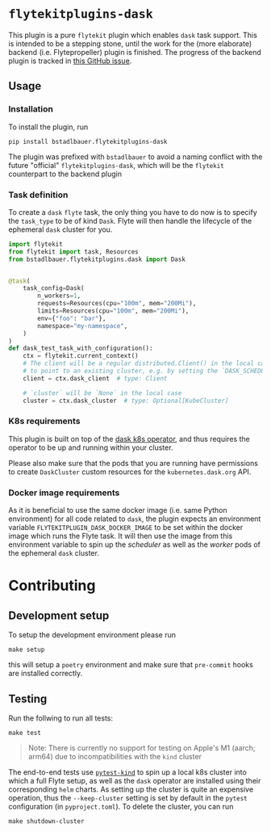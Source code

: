 # `flytekitplugins-dask`
This plugin is a pure `flytekit` plugin which enables `dask` task support. This is intended
to be a stepping stone, until the work for the (more elaborate) backend (i.e. Flytepropeller)
plugin is finished. The progress of the backend plugin is tracked in
[this GitHub issue](https://github.com/flyteorg/flyte/issues/427).

## Usage
### Installation
To install the plugin, run
```shell
pip install bstadlbauer.flytekitplugins-dask
```
The plugin was prefixed with `bstadlbauer` to avoid a naming conflict with the future "official"
`flytekitplugins-dask`, which will be the `flytekit` counterpart to the backend plugin

### Task definition
To create a `dask` `flyte` task, the only thing you have to do now is to specify the `task_type` to be of kind `Dask`.
Flyte will then handle the lifecycle of the ephemeral `dask` cluster for you.
```python
import flytekit
from flytekit import task, Resources
from bstadlbauer.flytekitplugins.dask import Dask


@task(
    task_config=Dask(
        n_workers=1,
        requests=Resources(cpu="100m", mem="200Mi"),
        limits=Resources(cpu="100m", mem="200Mi"),
        env={"foo": "bar"},
        namespace="my-namespace",
    )
)
def dask_test_task_with_configuration():
    ctx = flytekit.current_context()
    # The client will be a regular distributed.Client() in the local case. Thus, you can also configure it
    # to point to an existing cluster, e.g. by setting the `DASK_SCHEDULER_ADDRESS` environment variable
    client = ctx.dask_client  # type: Client

    # `cluster` will be `None` in the local case
    cluster = ctx.dask_cluster  # type: Optional[KubeCluster]
```

### K8s requirements
This plugin is built on top of the [dask k8s operator](https://kubernetes.dask.org/en/latest/operator.html),
and thus requires the operator to be up and running within your cluster.

Please also make sure that the pods that you are running have permissions to create `DaskCluster` custom resources
for the `kubernetes.dask.org` API.

### Docker image requirements
As it is beneficial to use the same docker image (i.e. same Python environment) for all code related to `dask`,
the plugin expects an environment variable `FLYTEKITPLUGIN_DASK_DOCKER_IMAGE` to be set within the docker image
which runs the Flyte task. It will then use the image from this environment variable to spin up the _scheduler_ as
well as the _worker_ pods of the ephemeral `dask` cluster.


# Contributing
## Development setup
To setup the development environment please run
```shell
make setup
```
this will setup a `poetry` environment and make sure that `pre-commit` hooks are installed correctly.

## Testing
Run the follwing to run all tests:
```shell
make test
```

> Note: There is currently no support for testing on Apple's M1 (aarch; arm64) due to incompatibilities with the `kind`
> cluster

The end-to-end tests use [`pytest-kind`](https://codeberg.org/hjacobs/pytest-kind/src/branch/main/tests) to spin up a
local k8s cluster into which a full Flyte setup, as well as the `dask` operator are installed using their corresponding
`helm` charts.
As setting up the cluster is quite an expensive operation, thus the `--keep-cluster` setting is set by default in the
`pytest` configuration (in `pyproject.toml`). To delete the cluster, you can run
```shell
make shutdown-cluster
```
